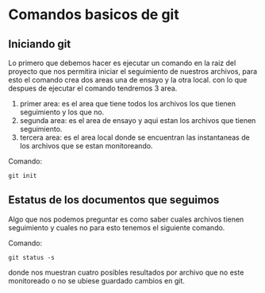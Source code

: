 # Comandos basicos de git


## Iniciando git

Lo primero que debemos hacer es ejecutar un comando en la raiz del proyecto que nos permitira iniciar el seguimiento de nuestros archivos, para esto el comando crea dos areas una de ensayo y la otra local. con lo que despues de ejecutar el comando tendremos 3 area.

1. primer area: es el area que tiene todos los archivos los que tienen seguimiento y los que no.
2. segunda area: es el area de ensayo y aqui estan los archivos que tienen seguimiento.
3. tercera area: es el area local donde se encuentran las instantaneas de los archivos que se estan monitoreando.

Comando:
```git
git init
```

## Estatus de los documentos que seguimos

Algo que nos podemos preguntar es como saber cuales archivos tienen seguimiento y cuales no para esto tenemos el siguiente comando.

Comando:
```git
git status -s
```

donde nos muestran cuatro posibles resultados por archivo que no este monitoreado o no se ubiese guardado cambios en git.


